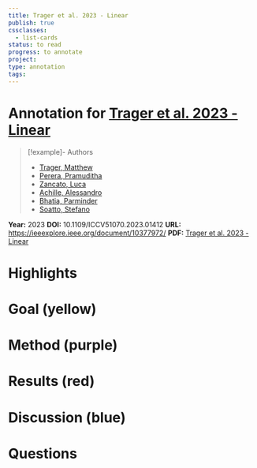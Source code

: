 ```yaml
---
title: Trager et al. 2023 - Linear
publish: true
cssclasses:
  - list-cards
status: to read
progress: to annotate
project:
type: annotation
tags:
---
```

# Annotation for [Trager et al. 2023 - Linear](Papers/References/Trager%20et%20al.%202023%20-%20Linear)

> [!example]- Authors
> - [Trager, Matthew](Trager%2C%20Matthew)
> - [Perera, Pramuditha](Perera%2C%20Pramuditha)
> - [Zancato, Luca](Zancato%2C%20Luca)
> - [Achille, Alessandro](Achille%2C%20Alessandro)
> - [Bhatia, Parminder](Bhatia%2C%20Parminder)
> - [Soatto, Stefano](Soatto%2C%20Stefano)

**Year:** 2023
**DOI:** 10.1109/ICCV51070.2023.01412
**URL:** https://ieeexplore.ieee.org/document/10377972/
**PDF:** [Trager et al. 2023 - Linear](Papers/PDFs/Trager%20et%20al.%202023%20-%20Linear%20Spaces%20of%20Meanings%20Compositional%20Structures%20in%20Vision-Language%20Models.pdf)

# Highlights


# Goal (yellow)


# Method (purple)


# Results (red)


# Discussion (blue)


# Questions

